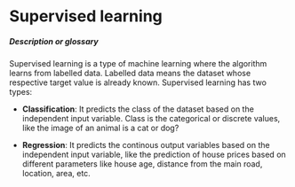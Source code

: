 # Supervised learning


##### Description or glossary

Supervised learning is a type of machine learning where the algorithm learns from labelled data. Labelled data means the dataset whose respective target value is already known. Supervised learning has two types:

- **Classification**: It predicts the class of the dataset based on the independent input variable. Class is the categorical or discrete values, like the image of an animal is a cat or dog?

- **Regression**: It predicts the continous output variables based on the independent input variable, like the prediction of house prices based on different parameters like house age, distance from the main road, location, area, etc.